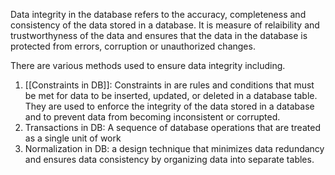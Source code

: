 Data integrity in the database refers to the accuracy, completeness and consistency of the data stored in a database. It is measure of relaibility and trustworthyness of the data and ensures that the data in the database is protected from errors, corruption or unauthorized changes.

There are various methods used to ensure data integrity including.

1. [[Constraints in DB]]:
Constraints in are rules and conditions that must be met for data to be inserted, updated, or deleted in a database table. They are used to enforce the integrity of the data stored in a database and to prevent data from becoming inconsistent or corrupted.
2. Transactions in DB:
A sequence of database operations that are treated as a single unit of work
3. Normalization in DB:
a design technique that minimizes data redundancy and ensures data consistency by organizing data into separate tables.